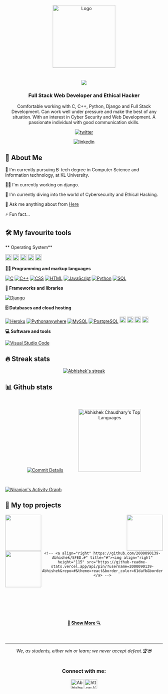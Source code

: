 <p align="center">
    <img src="https://media.licdn.com/dms/image/D5635AQEp7JjXzRL3lQ/profile-framedphoto-shrink_200_200/0/1692724839547?e=1706277600&v=beta&t=J7vvf6aPER1nUujU-tdF2OSlMjfzpXhqGR7UDm-cHWA" alt="Logo" width="200" height="200"/>
   <h1 align="center">
     <a href="https://git.io/typing-svg">
       <img src="https://readme-typing-svg.herokuapp.com/?lines=Hello,+There!+👋;This+is+Abhishek....;Nice+to+meet+you!&center=true&size=30">
     </a>
   </h1>
   </p>
   

   
   
   
   <h3 align="center">Full Stack Web Developer and Ethical Hacker</h3>
   <p align="center">Comfortable working with C, C++, Python, Django and Full Stack Development. Can work well under pressure and make the best of any situation. With an interest in Cyber Security and Web Development. A passionate individual with good communication skills. </p>

<div align="center">

 [![twitter](https://img.shields.io/badge/twitter-1DA1F2?style=for-the-badge&logo=twitter&logoColor=white)](https://twitter.com/Abhishe17831082)
 <!-- [![portfolio](https://img.shields.io/badge/my_portfolio-000?style=for-the-badge&logo=ko-fi&logoColor=white)](https://niranjansah.com.np/) -->
 [![linkedin](https://img.shields.io/badge/linkedin-0A66C2?style=for-the-badge&logo=linkedin&logoColor=white)](https://www.linkedin.com/in/abhishekchaudhary139/)


</div>
   
   
   ## 🚀 About Me
   🔬 I'm currently pursuing B-tech degree in Computer Science and Information technology, at KL University.
   
   👩‍💻 I'm currently working on django.
   
   🧠 I'm currently diving into the world of Cybersecurity and Ethical Hacking.
   
   💬 Ask me anything about from <a href="https://www.linkedin.com/in/abhishekchaudhary139//">Here</a>
   
   ⚡️ Fun fact...
   
   
   ## 🛠️ My favourite tools
**
    Operating System**
    <p>
       <a href="#"><img alt="Windows" src="https://img.shields.io/badge/Windows-0078D6?style=for-the-badge&logo=windows&logoColor=white" style="height:20px;"></a>
       <a href="#"><img alt="Parrot" src="https://img.shields.io/badge/Parrot-E95420?style=for-the-badge&logo=Parrot&logoColor=white" style="height:20px;"></a>
       <a href="#"><img alt="Android" src="https://img.shields.io/badge/Android-3DDC84?style=for-the-badge&logo=android&logoColor=white" style="height:20px;"></a>
       <a href="#"><img alt="Kali Liux" src="https://img.shields.io/badge/Kali_Linux-557C94?style=for-the-badge&logo=kali-linux&logoColor=white" style="height:20px;"></a>
       <a href="#"><img alt="Ubuntu" src="https://img.shields.io/badge/Ubuntu-E95420?style=for-the-badge&logo=ubuntu&logoColor=white" style="height:20px;"></a>
   </p>
   
   **👨‍💻 Programming and markup languages**
   
   <p>
       <a href="#"><img alt="C" src="https://custom-icon-badges.herokuapp.com/badge/C-03599C.svg?logo=c-in-hexagon&logoColor=white"></a>
       <a href="#"><img alt="C++" src="https://custom-icon-badges.herokuapp.com/badge/C++-9C033A.svg?logo=cpp2&logoColor=white"></a>
       <a href="#"><img alt="CSS" src="https://img.shields.io/badge/CSS-1572B6.svg?logo=css3&logoColor=white"></a>
       <a href="#"><img alt="HTML" src="https://img.shields.io/badge/HTML-E34F26.svg?logo=html5&logoColor=white"></a>
       <a href="#"><img alt="JavaScript" src="https://img.shields.io/badge/JavaScript-F7DF1E.svg?logo=javascript&logoColor=black"></a>
       <a href="#"><img alt="Python" src="https://img.shields.io/badge/Python-14354C.svg?logo=python&logoColor=white"></a>
       <a href="#"><img alt="SQL" src="https://custom-icon-badges.herokuapp.com/badge/SQL-025E8C.svg?logo=database&logoColor=white"></a>
   </p>
   
   **🧰 Frameworks and libraries**
   
   <p>
       <a href="#"><img alt="Django" src ="https://img.shields.io/badge/Django-4ea94b.svg?logo=Django&logoColor=white"></a>
       
        
       
   </p>
   
   **🗄️ Databases and cloud hosting**
   
   <p>
       <!-- <a href="#"><img alt="GitHub Pages" src="https://img.shields.io/badge/GitHub%20Pages-327FC7.svg?logo=github&logoColor=white"></a> -->
       <a href="#"><img alt="Heroku" src="https://img.shields.io/badge/Heroku-430098.svg?logo=heroku&logoColor=white"></a>
       <a href="#"><img alt="Pythonanywhere" src="https://img.shields.io/badge/Python%20Any%20Where-BEFFFF?logo=pythonanywhere&logoColor=black"></a>
       <!-- <a href="#"><img alt="Netlify" src="https://img.shields.io/badge/Netlify-00C7B7?style=for-the-badge&logo=netlify&logoColor=white" style="height:20px;"></a> -->
       <a href="#"><img alt="MySQL" src="https://img.shields.io/badge/MySQL-00f.svg?logo=mysql&logoColor=white"></a>
       <a href="#"><img alt="PostgreSQL" src ="https://img.shields.io/badge/PostgreSQL-316192.svg?logo=postgresql&logoColor=white"></a>
       <a href="#"><img alt="SQLite" src ="https://img.shields.io/badge/SQLite-07405E?style=for-the-badge&logo=sqlite&logoColor=white" style="height:20px;"></a>
       <a href="#"><img alt="MySQL" src="https://img.shields.io/badge/MySQL-00000F?style=for-the-badge&logo=mysql&logoColor=white" style="height:20px;"></a>
<!--        <a href="#"><img alt="PostgreSQL" src="https://img.shields.io/badge/PostgreSQL-316192?style=for-the-badge&logo=postgresql&logoColor=white" ></a> -->
       <a href="#"><img alt="AWS" src="https://img.shields.io/badge/Amazon_AWS-232F3E?style=for-the-badge&logo=AWS&logoColor=white" style="height:20px;"></a>
       <a href="#"><img alt="azure" src="https://img.shields.io/badge/Azure-0089D6?style=for-the-badge&logo=microsoft-azure&logoColor=white" style="height:20px;"></a>
       <!-- <a href="#"><img alt="GCP" src="https://img.shields.io/badge/Google_Cloud-4285F4?style=for-the-badge&logo=google-cloud&logoColor=white" style="height:20px;"></a> -->
   </p>
   
   **💻 Software and tools**
   
   <p>
       <a href="#"><img alt="Visual Studio Code" src="https://img.shields.io/badge/Visual%20Studio%20Code-0078d7.svg?logo=visual-studio-code&logoColor=white"></a>
   </p>
      
   ## 🔥 Streak stats
  
   <!-- GitHub Readme Streak Stats - https://github.com/DenverCoder1/github-readme-streak-stats -->
   <p align="center">
     <a href="#">
       <img title="🔥 Get streak stats for your profile at git.io/streak-stats" alt="Abhishek's streak" src="https://github-readme-streak-stats.herokuapp.com?user=2000090139-Abhishek&theme=dark"/>
    </a>
       
<!--        <img src="https://github-readme-streak-stats.herokuapp.com?user=niranjansah87&theme=neon" alt="GitHub Streak" /></a> -->
   </p>
   

   ## 📊 Github stats
  <br/>
  
 <p align="center">
    <a href="#"><img alt="Commit Details" src="https://github-readme-stats.vercel.app/api?username=2000090139-Abhishek&theme=dark&hide_border=false&include_all_commits=true&count_private=true" /></a>
  <a href="#"><img alt="Abhishek Chaudhary's Top Languages" src="https://github-readme-stats.vercel.app/api/top-langs/?username=2000090139-Abhishek&theme=vue-dark&show_icons=true&hide_border=true&layout=compact" style=" height:200px; margin-left: 45px;" /></a>
 </p>
<br/>

  <a href="#"><img alt="Niranjan's Activity Graph" src="https://github-readme-activity-graph.vercel.app/graph?username=2000090139-Abhishek&bg_color=#000000
&color=000000&line=ff0040&point=403d3d&area=true&hide_border=false)](https://github.com/ashutosh00710/github-readme-activity-graph" /></a>
   
   ## 📘 My top projects
   
   <div width="100%" align="center">
     <a align="left" href="https://github.com/2000090139-Abhishek/ERP" title="ERP"><img align="left" height="115" src="https://github-readme-stats.vercel.app/api/pin/?username=2000090139-Abhishek&repo=ERP&theme=react&border_color=61dafb&border_radius=10"></a>
    <a align="right" href="https://github.com/2000090139-Abhishek/Whatsapp-clone" title="Whatsapp-clone"><img align="right" height="115" src="https://github-readme-stats.vercel.app/api/pin/?username=2000090139-Abhishek&repo=Whatsapp-clone&theme=react&border_color=61dafb&border_radius=10"></a>
   </div>
   <br/><br/><br/><br/><br/><br/>
   <div width="100%" align="center">
     <a align="left" href="https://github.com/2000090139-Abhishek/SFED.git" title="Secure File Encryption & Decryption System"><img align="left" height="115" src="https://github-readme-stats.vercel.app/api/pin/?username=2000090139-Abhishek&repo=Secure File Encryption & Decryption System&theme=react&border_color=61dafb&border_radius=10"></a>  

    <!-- <a align="right" https://github.com/2000090139-Abhishek/SFED.#" title="#"><img align="right" height="115" src="https://github-readme-stats.vercel.app/api/pin/?username=2000090139-Abhishek&repo=#&theme=react&border_color=61dafb&border_radius=10"></a> -->
    
   </div> 
   <br><br><br><br><br><br>
   <h4 align="center">
     <a href="https://github.com/2000090139-Abhishek?tab=repositories" title="Show Repositories">🔎 Show More 🔍</a>
   </h4>
   <br>
   <hr>
   <p align="center">
      <i>We, as students, either win or learn; we never accept defeat.🏆😎</i>
      <br>

   <br>
   </p>
   <h3 align="center">Connect with me:</h3>
<p align="center">
<a href="https://twitter.com/Abhishe17831082" target="blank"><img align="center" src="https://raw.githubusercontent.com/rahuldkjain/github-profile-readme-generator/master/src/images/icons/Social/twitter.svg" alt="Abhishe17831082" height="30" width="40" /></a>
<a href="https://linkedin.com/in/https://www.linkedin.com/in/abhishekchaudhary139/" target="blank"><img align="center" src="https://raw.githubusercontent.com/rahuldkjain/github-profile-readme-generator/master/src/images/icons/Social/linked-in-alt.svg" alt="https://www.linkedin.com/in/abhishekchaudhary139/" height="30" width="40" /></a>
<!-- <a href="https://fb.com/https://www.facebook.com/niranjan8790" target="blank"><img align="center" src="https://raw.githubusercontent.com/rahuldkjain/github-profile-readme-generator/master/src/images/icons/Social/facebook.svg" alt="https://www.facebook.com/niranjan8790" height="30" width="40" /></a> -->
<!-- <a href="https://instagram.com/_.its_.niranjan._" target="blank"><img align="center" src="https://raw.githubusercontent.com/rahuldkjain/github-profile-readme-generator/master/src/images/icons/Social/instagram.svg" alt="_.its_.niranjan._" height="30" width="40" /></a> -->
<!-- <a href="https://www.codechef.com/users/niranjan_786" target="blank"><img align="center" color="white" src="https://cdn.jsdelivr.net/npm/simple-icons@3.1.0/icons/codechef.svg" alt="niranjan_786" height="30" width="40" /></a>
</p> -->
   
